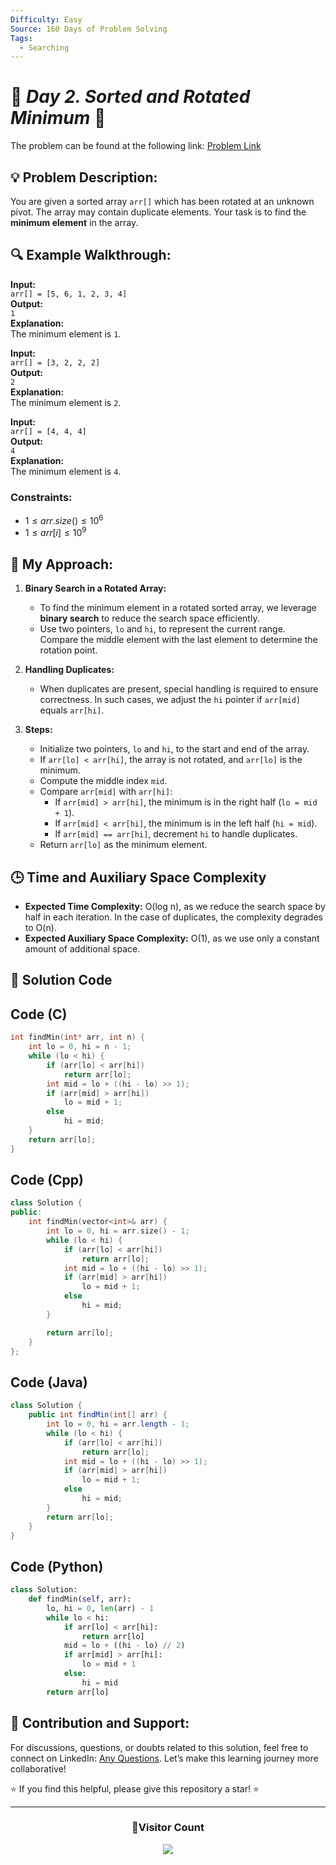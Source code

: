 ```yaml
---
Difficulty: Easy  
Source: 160 Days of Problem Solving  
Tags:
  - Searching
---
```


# 🚀 _Day 2. Sorted and Rotated Minimum_ 🧠


The problem can be found at the following link: [Problem Link](https://www.geeksforgeeks.org/batch/gfg-160-problems/track/searching-gfg-160/problem/minimum-element-in-a-sorted-and-rotated-array3611)


## 💡 **Problem Description:**

You are given a sorted array `arr[]` which has been rotated at an unknown pivot. The array may contain duplicate elements. Your task is to find the **minimum element** in the array.

## 🔍 **Example Walkthrough:**

**Input:**  
`arr[] = [5, 6, 1, 2, 3, 4]`  
**Output:**  
`1`  
**Explanation:**  
The minimum element is `1`.

**Input:**  
`arr[] = [3, 2, 2, 2]`  
**Output:**  
`2`  
**Explanation:**  
The minimum element is `2`.

**Input:**  
`arr[] = [4, 4, 4]`  
**Output:**  
`4`  
**Explanation:**  
The minimum element is `4`.

### Constraints:
- $`1 ≤ arr.size() ≤ 10^6`$
- $`1 ≤ arr[i] ≤ 10^9`$


## 🎯 **My Approach:**

1. **Binary Search in a Rotated Array:**  
   - To find the minimum element in a rotated sorted array, we leverage **binary search** to reduce the search space efficiently.
   - Use two pointers, `lo` and `hi`, to represent the current range. Compare the middle element with the last element to determine the rotation point.

2. **Handling Duplicates:**  
   - When duplicates are present, special handling is required to ensure correctness. In such cases, we adjust the `hi` pointer if `arr[mid]` equals `arr[hi]`.

3. **Steps:**  
   - Initialize two pointers, `lo` and `hi`, to the start and end of the array.  
   - If `arr[lo] < arr[hi]`, the array is not rotated, and `arr[lo]` is the minimum.  
   - Compute the middle index `mid`.  
   - Compare `arr[mid]` with `arr[hi]`:  
     - If `arr[mid] > arr[hi]`, the minimum is in the right half (`lo = mid + 1`).  
     - If `arr[mid] < arr[hi]`, the minimum is in the left half (`hi = mid`).  
     - If `arr[mid] == arr[hi]`, decrement `hi` to handle duplicates.  
   - Return `arr[lo]` as the minimum element.


## 🕒 **Time and Auxiliary Space Complexity** 

- **Expected Time Complexity:** O(log n), as we reduce the search space by half in each iteration. In the case of duplicates, the complexity degrades to O(n).  
- **Expected Auxiliary Space Complexity:** O(1), as we use only a constant amount of additional space.

## 📝 **Solution Code**


## Code (C)

```c
int findMin(int* arr, int n) {
    int lo = 0, hi = n - 1;
    while (lo < hi) {
        if (arr[lo] < arr[hi])
            return arr[lo];
        int mid = lo + ((hi - lo) >> 1);
        if (arr[mid] > arr[hi])
            lo = mid + 1;
        else
            hi = mid;
    }
    return arr[lo];
}
```


## Code (Cpp)

```cpp
class Solution {
public:
    int findMin(vector<int>& arr) {
        int lo = 0, hi = arr.size() - 1;
        while (lo < hi) {
            if (arr[lo] < arr[hi])
                return arr[lo];
            int mid = lo + ((hi - lo) >> 1); 
            if (arr[mid] > arr[hi])
                lo = mid + 1;
            else
                hi = mid;
        }

        return arr[lo];
    }
};
```


## Code (Java)

```java
class Solution {
    public int findMin(int[] arr) {
        int lo = 0, hi = arr.length - 1;
        while (lo < hi) {
            if (arr[lo] < arr[hi])
                return arr[lo];
            int mid = lo + ((hi - lo) >> 1);
            if (arr[mid] > arr[hi])
                lo = mid + 1;
            else
                hi = mid;
        }
        return arr[lo];
    }
}
```


## Code (Python)

```python
class Solution:
    def findMin(self, arr):
        lo, hi = 0, len(arr) - 1
        while lo < hi:
            if arr[lo] < arr[hi]:
                return arr[lo]
            mid = lo + ((hi - lo) // 2)
            if arr[mid] > arr[hi]:
                lo = mid + 1
            else:
                hi = mid
        return arr[lo]
```


## 🎯 **Contribution and Support:**

For discussions, questions, or doubts related to this solution, feel free to connect on LinkedIn: [Any Questions](https://www.linkedin.com/in/het-patel-8b110525a/). Let’s make this learning journey more collaborative!

⭐ If you find this helpful, please give this repository a star! ⭐

---

<div align="center">
  <h3><b>📍Visitor Count</b></h3>
</div>

<p align="center">
  <img src="https://profile-counter.glitch.me/Hunterdii/count.svg" />
</p>
